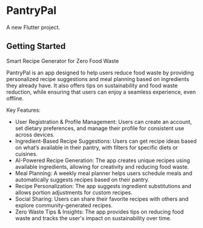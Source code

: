 # PantryPal

A new Flutter project.

## Getting Started

Smart Recipe Generator for Zero Food Waste

PantryPal is an app designed to help users reduce food waste by providing personalized recipe suggestions and meal planning based on ingredients they already have. It also offers tips on sustainability and food waste reduction, while ensuring that users can enjoy a seamless experience, even offline.

Key Features:

- User Registration & Profile Management: Users can create an account, set dietary preferences, and manage their profile for consistent use across devices.
- Ingredient-Based Recipe Suggestions: Users can get recipe ideas based on what’s available in their pantry, with filters for specific diets or cuisines.
- AI-Powered Recipe Generation: The app creates unique recipes using available ingredients, allowing for creativity and reducing food waste.
- Meal Planning: A weekly meal planner helps users schedule meals and automatically suggests recipes based on their pantry.
- Recipe Personalization: The app suggests ingredient substitutions and allows portion adjustments for custom recipes.
- Social Sharing: Users can share their favorite recipes with others and explore community-generated recipes.
- Zero Waste Tips & Insights: The app provides tips on reducing food waste and tracks the user's impact on sustainability over time.

